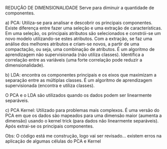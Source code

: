 REDUÇÃO DE DIMENSIONALIDADE
Serve para diminuir a quantidade de componentes.

a)	PCA: Utiliza-se para analisar e descobrir os principais componentes. Existe diferença entre fazer uma seleção e uma extração de características. Em uma seleção, os principais atributos são selecionados e constrói-se um novo modelo utilizando-se estes atributos. Com a extração, se faz uma análise dos melhores atributos e criam-se novos, a partir de uma compactação, ou seja, uma combinação de atributos.
É um algoritmo de aprendizagem não supervisionada (não utiliza classes).
Identifica a correlação entre as variáveis (uma forte correlação pode reduzir a dimensionalidade).

b)	LDA: encontra os componentes principais e os eixos que maximizam a separação entre as múltiplas classes. É um algoritmo de aprendizagem supervisionada (encontra e utiliza classes).

O PCA e o LDA são utilizados quando os dados podem ser linearmente separáveis.

c)	PCA Kernel: Utilizado para problemas mais complexos. É uma versão do PCA em que os dados são mapeados para uma dimensão maior (aumenta a dimensão) usando o kernel trick (para dados não linearmente separáveis). Após extrai-se os principais componentes.

Obs: O código está me construção, logo vai ser revisado... existem erros na aplicação de algumas células do PCA e Kernel